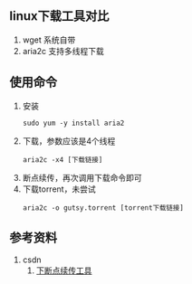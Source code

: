 ## linux下载工具对比
1. wget 系统自带
2. aria2c 支持多线程下载

## 使用命令
1. 安装
    ```
    sudo yum -y install aria2
    ```
2. 下载，参数应该是4个线程
    ```
    aria2c -x4 [下载链接]
    ```
3. 断点续传，再次调用下载命令即可
4. 下载torrent，未尝试
    ```
    aria2c -o gutsy.torrent [torrent下载链接] 
    ```
## 参考资料
1. csdn
   1. [下断点续传工具](https://blog.csdn.net/weixin_34080903/article/details/85504081)